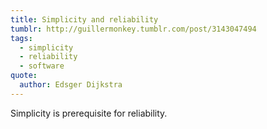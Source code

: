 ```yaml
---
title: Simplicity and reliability
tumblr: http://guillermonkey.tumblr.com/post/3143047494
tags:
  - simplicity
  - reliability
  - software
quote:
  author: Edsger Dijkstra
---
```


Simplicity is prerequisite for reliability.
